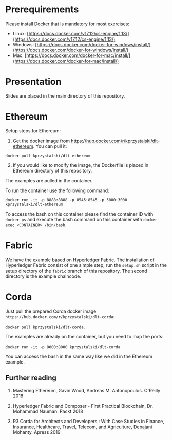 # Prerequirements

Please install Docker that is mandatory for most exercises:

- Linux: [https://docs.docker.com/v17.12/cs-engine/1.13/](https://docs.docker.com/v17.12/cs-engine/1.13/)
- Windows: [https://docs.docker.com/docker-for-windows/install/](https://docs.docker.com/docker-for-windows/install/)
- Mac: [https://docs.docker.com/docker-for-mac/install/](https://docs.docker.com/docker-for-mac/install/)

# Presentation

Slides are placed in the main directory of this repository.

# Ethereum

Setup steps for Ethereum:

1. Get the docker image from https://hub.docker.com/r/kprzystalski/dlt-ethereum. You can pull it:

``docker pull kprzystalski/dlt-ethereum``

2. If you would like to modify the image, the Dockerfile is placed in Ethereum directory of this repository.

The examples are pulled in the container.

To run the container use the following command:

``docker run -it -p 8888:8888 -p 8545:8545 -p 3000:3000 kprzystalski/dlt-ethereum``

To access the bash on this container please find the container ID with ``docker ps`` and execute the bash command on this container with ``docker exec <CONTAINER> /bin/bash``.

# Fabric

We have the example based on Hyperledger Fabric. The installation of Hyperledger Fabric consist of one simple step, run the ``setup.sh`` script in the setup directory of the ``fabric`` branch of this repository. The second directory is the example chaincode.  

# Corda

Just pull the prepared Corda docker image ``https://hub.docker.com/r/kprzystalski/dlt-corda``:

``docker pull kprzystalski/dlt-corda``.

The examples are already on the container, but you need to map the ports:

``docker run -it -p 8000:8000 kprzystalski/dlt-corda``.

You can access the bash in the same way like we did in the Ethereum example.

## Further reading

1. Mastering Ethereum, Gavin Wood, Andreas M. Antonopoulos. O'Reilly 2018

2. Hyperledger Fabric and Composer - First Practical Blockchain, Dr. Mohammad Nauman. Packt 2018

3. R3 Corda for Architects and Developers : With Case Studies in Finance, Insurance, Healthcare, Travel, Telecom, and Agriculture, Debajani Mohanty. Apress 2019
